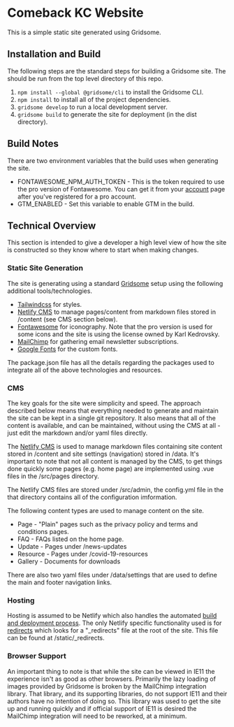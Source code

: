 # Comeback KC Website

This is a simple static site generated using Gridsome.

## Installation and Build

The following steps are the standard steps for building a Gridsome site. The should be run from the top level directory of this repo.

1. `npm install --global @gridsome/cli` to install the Gridsome CLI.
2. `npm install` to install all of the project dependencies.
3. `gridsome develop` to run a local development server.
4. `gridsome build` to generate the site for deployment (in the dist directory).

## Build Notes

There are two environment variables that the build uses when generating the site.

- FONTAWESOME_NPM_AUTH_TOKEN - This is the token required to use the pro version of Fontawesome. You can get it from your [account](https://fontawesome.com/account) page after you've registered for a pro account.
- GTM_ENABLED - Set this variable to enable GTM in the build.

## Technical Overview

This section is intended to give a developer a high level view of how the site is constructed so they know where to start when making changes.

### Static Site Generation

The site is generating using a standard [Gridsome](https://gridsome.org/) setup using the following additional tools/technologies.

- [Tailwindcss](https://tailwindcss.com/) for styles.
- [Netlify CMS](https://www.netlifycms.org/) to manage pages/content from markdown files stored in /content (see CMS section below).
- [Fontawesome](https://fontawesome.com/) for iconography. Note that the pro version is used for some icons and the site is using the license owned by Karl Kedrovsky.
- [MailChimp](https://mailchimp.com/) for gathering email newsletter subscriptions.
- [Google Fonts](https://fonts.google.com/) for the custom fonts.

The package.json file has all the details regarding the packages used to integrate all of the above technologies and resources.

### CMS

The key goals for the site were simplicity and speed. The approach described below means that everything needed to generate and maintain the site can be kept in a single git repository. It also means that all of the content is available, and can be maintained, without using the CMS at all - just edit the markdown and/or yaml files directly.

The [Netlify CMS](https://www.netlifycms.org/) is used to manage markdown files containing site content stored in /content and site settings (navigation) stored in /data. It's important to note that not all content is managed by the CMS, to get things done quickly some pages (e.g. home page) are implemented using .vue files in the /src/pages directory.

The Netlify CMS files are stored under /src/admin, the config.yml file in the that directory contains all of the configuration imformation.

The following content types are used to manage content on the site.

- Page - "Plain" pages such as the privacy policy and terms and conditions pages.
- FAQ - FAQs listed on the home page.
- Update - Pages under /news-updates
- Resource - Pages under /covid-19-resources
- Gallery - Documents for downloads

There are also two yaml files under /data/settings that are used to define the main and footer navigation links.

### Hosting

Hosting is assumed to be Netlify which also handles the automated [build and deployment process](https://gridsome.org/docs/deploy-to-netlify/). The only Netlify specific functionality used is for [redirects](https://docs.netlify.com/routing/redirects/) which looks for a "\_redirects" file at the root of the site. This file can be found at /static/\_redirects.

### Browser Support

An important thing to note is that while the site can be viewed in IE11 the experience isn't as good as other browsers. Primarily the lazy loading of images provided by Gridsome is broken by the MailChimp integration library. That library, and its supporting libraries, do not support IE11 and their authors have no intention of doing so. This library was used to get the site up and running quickly and if official support of IE11 is desired the MailChimp integration will need to be reworked, at a minimum.
